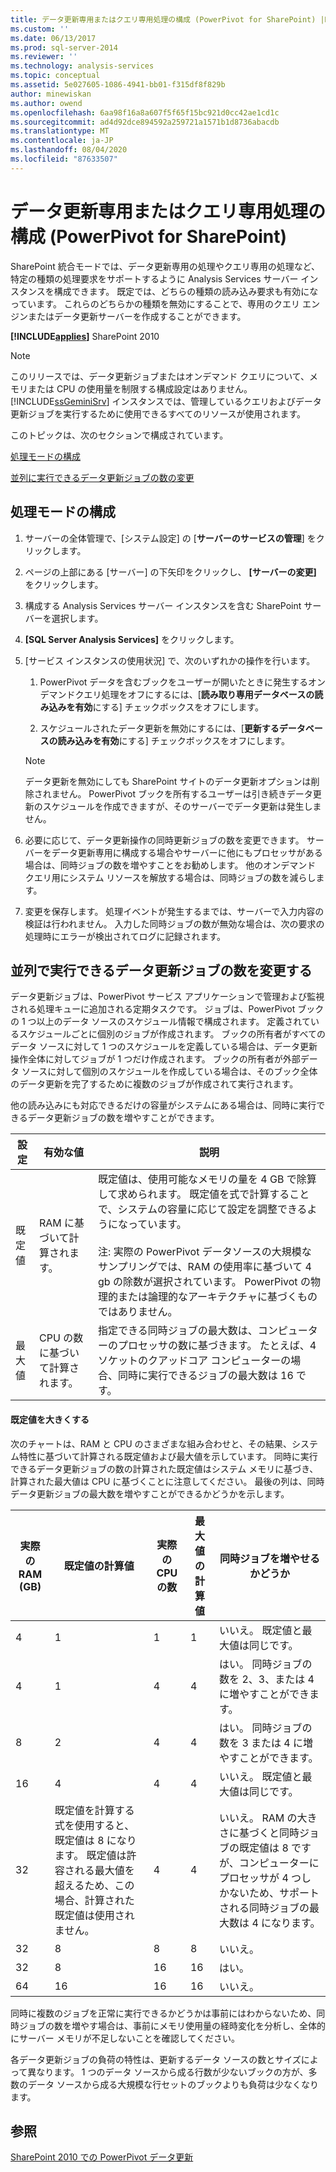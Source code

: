 ```yaml
---
title: データ更新専用またはクエリ専用処理の構成 (PowerPivot for SharePoint) |Microsoft Docs
ms.custom: ''
ms.date: 06/13/2017
ms.prod: sql-server-2014
ms.reviewer: ''
ms.technology: analysis-services
ms.topic: conceptual
ms.assetid: 5e027605-1086-4941-bb01-f315df8f829b
author: minewiskan
ms.author: owend
ms.openlocfilehash: 6aa98f16a8a607f5f65f15bc921d0cc42ae1cd1c
ms.sourcegitcommit: ad4d92dce894592a259721a1571b1d8736abacdb
ms.translationtype: MT
ms.contentlocale: ja-JP
ms.lasthandoff: 08/04/2020
ms.locfileid: "87633507"
---
```

# <a name="configure-dedicated-data-refresh-or-query-only-processing-powerpivot-for-sharepoint"></a>データ更新専用またはクエリ専用処理の構成 (PowerPivot for SharePoint)
  SharePoint 統合モードでは、データ更新専用の処理やクエリ専用の処理など、特定の種類の処理要求をサポートするように Analysis Services サーバー インスタンスを構成できます。 既定では、どちらの種類の読み込み要求も有効になっています。 これらのどちらかの種類を無効にすることで、専用のクエリ エンジンまたはデータ更新サーバーを作成することができます。  
  
 **[!INCLUDE[applies](../includes/applies-md.md)]** SharePoint 2010  
  
> [!NOTE]  
>  このリリースでは、データ更新ジョブまたはオンデマンド クエリについて、メモリまたは CPU の使用量を制限する構成設定はありません。 [!INCLUDE[ssGeminiSrv](../includes/ssgeminisrv-md.md)] インスタンスでは、管理しているクエリおよびデータ更新ジョブを実行するために使用できるすべてのリソースが使用されます。  
  
 このトピックは、次のセクションで構成されています。  
  
 [処理モードの構成](#config)  
  
 [並列に実行できるデータ更新ジョブの数の変更](#change)  
  
##  <a name="configure-a-processing-mode"></a><a name="config"></a>処理モードの構成  
  
1.  サーバーの全体管理で、[システム設定] の [**サーバーのサービスの管理**] をクリックします。  
  
2.  ページの上部にある [サーバー] の下矢印をクリックし、 **[サーバーの変更]** をクリックします。  
  
3.  構成する Analysis Services サーバー インスタンスを含む SharePoint サーバーを選択します。  
  
4.  **[SQL Server Analysis Services]** をクリックします。  
  
5.  [サービス インスタンスの使用状況] で、次のいずれかの操作を行います。  
  
    1.  PowerPivot データを含むブックをユーザーが開いたときに発生するオンデマンドクエリ処理をオフにするには、[**読み取り専用データベースの読み込みを有効**にする] チェックボックスをオフにします。  
  
    2.  スケジュールされたデータ更新を無効にするには、[**更新するデータベースの読み込みを有効**にする] チェックボックスをオフにします。  
  
    > [!NOTE]  
    >  データ更新を無効にしても SharePoint サイトのデータ更新オプションは削除されません。 PowerPivot ブックを所有するユーザーは引き続きデータ更新のスケジュールを作成できますが、そのサーバーでデータ更新は発生しません。  
  
6.  必要に応じて、データ更新操作の同時更新ジョブの数を変更できます。 サーバーをデータ更新専用に構成する場合やサーバーに他にもプロセッサがある場合は、同時ジョブの数を増やすことをお勧めします。 他のオンデマンド クエリ用にシステム リソースを解放する場合は、同時ジョブの数を減らします。  
  
7.  変更を保存します。 処理イベントが発生するまでは、サーバーで入力内容の検証は行われません。 入力した同時ジョブの数が無効な場合は、次の要求の処理時にエラーが検出されてログに記録されます。  
  
##  <a name="change-the-number-of-data-refresh-jobs-that-can-run-in-parallel"></a><a name="change"></a>並列で実行できるデータ更新ジョブの数を変更する  
 データ更新ジョブは、PowerPivot サービス アプリケーションで管理および監視される処理キューに追加される定期タスクです。 ジョブは、PowerPivot ブックの 1 つ以上のデータ ソースのスケジュール情報で構成されます。 定義されているスケジュールごとに個別のジョブが作成されます。 ブックの所有者がすべてのデータ ソースに対して 1 つのスケジュールを定義している場合は、データ更新操作全体に対してジョブが 1 つだけ作成されます。 ブックの所有者が外部データ ソースに対して個別のスケジュールを作成している場合は、そのブック全体のデータ更新を完了するために複数のジョブが作成されて実行されます。  
  
 他の読み込みにも対応できるだけの容量がシステムにある場合は、同時に実行できるデータ更新ジョブの数を増やすことができます。  
  
|設定|有効な値|説明|  
|-------------|------------------|-----------------|  
|既定値|RAM に基づいて計算されます。|既定値は、使用可能なメモリの量を 4 GB で除算して求められます。 既定値を式で計算することで、システムの容量に応じて設定を調整できるようになっています。<br /><br /> 注: 実際の PowerPivot データソースの大規模なサンプリングでは、RAM の使用率に基づいて 4 gb の除数が選択されています。 PowerPivot の物理的または論理的なアーキテクチャに基づくものではありません。|  
|最大値|CPU の数に基づいて計算されます。|指定できる同時ジョブの最大数は、コンピューターのプロセッサの数に基づきます。 たとえば、4 ソケットのクアッドコア コンピューターの場合、同時に実行できるジョブの最大数は 16 です。|  
  
#### <a name="increasing-the-default-value-to-a-higher-value"></a>既定値を大きくする  
 次のチャートは、RAM と CPU のさまざまな組み合わせと、その結果、システム特性に基づいて計算される既定値および最大値を示しています。 同時に実行できるデータ更新ジョブの数の計算された既定値はシステム メモリに基づき、計算された最大値は CPU に基づくことに注意してください。 最後の列は、同時データ更新ジョブの最大数を増やすことができるかどうかを示します。  
  
|実際の RAM (GB)|既定値の計算値|実際の CPU の数|最大値の計算値|同時ジョブを増やせるかどうか|  
|---------------------------------|------------------------------|------------------------|------------------------------|-------------------------------|  
|4|1|1|1|いいえ。 既定値と最大値は同じです。|  
|4|1|4|4|はい。 同時ジョブの数を 2、3、または 4 に増やすことができます。|  
|8|2|4|4|はい。 同時ジョブの数を 3 または 4 に増やすことができます。|  
|16|4|4|4|いいえ。 既定値と最大値は同じです。|  
|32|既定値を計算する式を使用すると、既定値は 8 になります。 既定値は許容される最大値を超えるため、この場合、計算された既定値は使用されません。|4|4|いいえ。 RAM の大きさに基づくと同時ジョブの既定値は 8 ですが、コンピューターにプロセッサが 4 つしかないため、サポートされる同時ジョブの最大数は 4 になります。|  
|32|8|8|8|いいえ。|  
|32|8|16|16|はい。|  
|64|16|16|16|いいえ。|  
  
 同時に複数のジョブを正常に実行できるかどうかは事前にはわからないため、同時ジョブの数を増やす場合は、事前にメモリ使用量の経時変化を分析し、全体的にサーバー メモリが不足しないことを確認してください。  
  
 各データ更新ジョブの負荷の特性は、更新するデータ ソースの数とサイズによって異なります。 1 つのデータ ソースから成る行数が少ないブックの方が、多数のデータ ソースから成る大規模な行セットのブックよりも負荷は少なくなります。  
  
## <a name="see-also"></a>参照  
 [SharePoint 2010 での PowerPivot データ更新](powerpivot-data-refresh-with-sharepoint-2010.md)  
  
  
